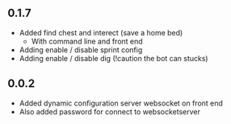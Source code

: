 ## 0.1.7
* Added find chest and interect (save a home bed)
  * With command line and front end
* Adding enable / disable sprint config
* Adding enable / disable dig (!caution the bot can stucks)


## 0.0.2
* Added dynamic configuration server websocket on front end
* Also added password for connect to websocketserver